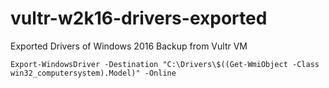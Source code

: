 # vultr-w2k16-drivers-exported
Exported Drivers of Windows 2016 Backup from Vultr VM

```
Export-WindowsDriver -Destination "C:\Drivers\$((Get-WmiObject -Class win32_computersystem).Model)" -Online
```
